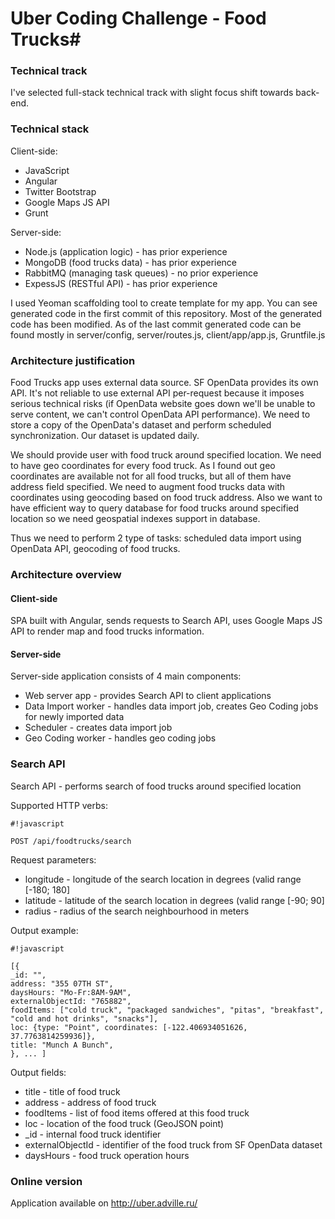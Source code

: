 # Uber Coding Challenge - Food Trucks#


### Technical track ###

I've selected full-stack technical track with slight focus shift towards back-end.

### Technical stack ###

Client-side:

* JavaScript
* Angular
* Twitter Bootstrap
* Google Maps JS API
* Grunt

Server-side:

* Node.js (application logic) - has prior experience
* MongoDB (food trucks data) - has prior experience
* RabbitMQ (managing task queues) - no prior experience
* ExpessJS (RESTful API) - has prior experience

I used Yeoman scaffolding tool to create template for my app. You can see generated code in the first commit of this repository. Most of the generated code has been modified. As of the last commit generated code can be found mostly in server/config, server/routes.js, client/app/app.js, Gruntfile.js

### Architecture justification ###

Food Trucks app uses external data source. SF OpenData provides its own API. It's not reliable to use external API per-request because it imposes serious technical risks (if OpenData website goes down we'll be unable to serve content, we can't control OpenData API performance). We need to store a copy of the OpenData's dataset and perform scheduled synchronization. Our dataset is updated daily.

We should provide user with food truck around specified location. We need to have geo coordinates for every food truck. As I found out geo coordinates are available not for all food trucks, but all of them have address field specified. We need to augment food trucks data with coordinates using geocoding based on food truck address. Also we want to have efficient way to query database for food trucks around specified location so we need geospatial indexes support in database.

Thus we need to perform 2 type of tasks: scheduled data import using OpenData API, geocoding of food trucks.

### Architecture overview ###

#### Client-side ####

SPA built with Angular, sends requests to Search API, uses Google Maps JS API to render map and food trucks information.

#### Server-side ####

Server-side application consists of 4 main components:

* Web server app - provides Search API to client applications
* Data Import worker - handles data import job, creates Geo Coding jobs for newly imported data
* Scheduler - creates data import job
* Geo Coding worker - handles geo coding jobs

### Search API ###

Search API - performs search of food trucks around specified location

Supported HTTP verbs:

```
#!javascript

POST /api/foodtrucks/search
```
Request parameters:

* longitude - longitude of the search location in degrees (valid range [-180; 180]
* latitude - latitude of the search location in degrees (valid range [-90; 90]
* radius - radius of the search neighbourhood in meters

Output example:

```
#!javascript

[{
_id: "",
address: "355 07TH ST",
daysHours: "Mo-Fr:8AM-9AM",
externalObjectId: "765882",
foodItems: ["cold truck", "packaged sandwiches", "pitas", "breakfast", "cold and hot drinks", "snacks"],
loc: {type: "Point", coordinates: [-122.406934051626, 37.7763814259936]},
title: "Munch A Bunch",
}, ... ]
```

Output fields:

* title - title of food truck
* address - address of food truck
* foodItems - list of food items offered at this food truck
* loc - location of the food truck (GeoJSON point)
* _id - internal food truck identifier
* externalObjectId - identifier of the food truck from SF OpenData dataset
* daysHours - food truck operation hours

### Online version ###

Application available on http://uber.adville.ru/